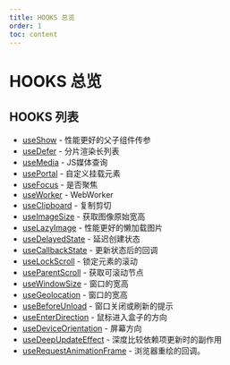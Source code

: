 ```yaml
---
title: HOOKS 总览
order: 1
toc: content
---
```


# HOOKS 总览

## HOOKS 列表

- [useShow] - 性能更好的父子组件传参
- [useDefer] - 分片渲染长列表
- [useMedia] - JS媒体查询
- [usePortal] - 自定义挂载元素
- [useFocus] - 是否聚焦
- [useWorker] - WebWorker
- [useClipboard] - 复制剪切
- [useImageSize] - 获取图像原始宽高
- [useLazyImage] - 性能更好的懒加载图片
- [useDelayedState] - 延迟创建状态
- [useCallbackState] - 更新状态后的回调
- [useLockScroll] - 锁定元素的滚动
- [useParentScroll] - 获取可滚动节点
- [useWindowSize] - 窗口的宽高
- [useGeolocation] - 窗口的宽高
- [useBeforeUnload] - 窗口关闭或刷新的提示
- [useEnterDirection] - 鼠标进入盒子的方向
- [useDeviceOrientation] - 屏幕方向
- [useDeepUpdateEffect] - 深度比较依赖项更新时的副作用
- [useRequestAnimationFrame] - 浏览器重绘的回调。

[useShow]: /hooks/use-Show
[useDefer]: /hooks/use-Defer
[useMedia]: /hooks/use-Media
[usePortal]: /hooks/use-Portal
[useFocus]: /hooks/use-Focus
[useWorker]: /hooks/use-worker
[useClipboard]: /hooks/use-Clipboard
[useImageSize]: /hooks/use-Image-Size
[useLazyImage]: /hooks/use-lazy-image
[useDelayedState]: /hooks/use-Delayed-State
[useCallbackState]: /hooks/use-callback-state
[useLockScroll]: /hooks/use-Lock-Scroll
[useParentScroll]: /hooks/use-Parent-Scroll
[useWindowSize]: /hooks/use-Window-Size
[useGeolocation]: /hooks/use-Geolocation
[useBeforeUnload]: /hooks/use-Before-Unload
[useEnterDirection]: /hooks/use-Enter-Direction
[useDeviceOrientation]: /hooks/use-Device-Orientation
[useDeepUpdateEffect]: /hooks/use-deep-update-effect
[useRequestAnimationFrame]: /hooks/use-Request-Animation-Frame
